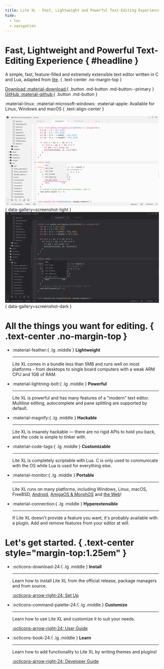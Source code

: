 ```yaml
---
title: Lite XL - Fast, Lightweight and Powerful Text-Editing Experience
hide:
  - toc
  - navigation
---
```


<style>
    /* hide the "view page source" and "edit page" buttons */
    .md-content__button, .md-source-file, .md-footer__inner.md-footer__inner {
        display: none;
    }
</style>

<div class="hero flex-center" markdown>
<div markdown>

# Fast, Lightweight and Powerful Text-Editing Experience { #headline }

A simple, fast, feature-filled and extremely extensible text editor
written in C and Lua, adapted from [lite].
{ .text-center .no-margin-top }

<div class="downloads" markdown>

[Download :material-download:](#lets-get-started){ .button .md-button .md-button--primary }
[GitHub :material-github:][github]{ .button .md-button }

</div>

<div class="footer" markdown>
<span markdown>
:material-linux: :material-microsoft-windows: :material-apple:
</span>
Available for Linux, Windows and macOS
{ .text-align-center }
</div>

</div>
</div>

![Lite XL with summer theme][summer]{ data-gallery=screenshot-light }
![Lite XL with default theme][default]{ data-gallery=screenshot-dark }

# All the things you want for editing. { .text-center .no-margin-top }

<div class="grid cards" markdown>

-   :material-feather:{ .lg .middle } **Lightweight**

    ---

    Lite XL comes in a bundle less than 5MB and runs well on most platforms -
    from desktops to single board computers with a weak ARM CPU
    and 1GB of RAM.

-   :material-lightning-bolt:{ .lg .middle } **Powerful**

    ---

    Lite XL is powerful and has many features of a "modern" text editor.
    Multiline editing, autocomplete and pane splitting are supported by default.

-   :material-magnify:{ .lg .middle } **Hackable**

    ---

    Lite XL is insanely hackable — there are no rigid APIs to hold you back,
    and the code is simple to tinker with.

</div>

<div class="grid cards" markdown>

-   :material-code-tags:{ .lg .middle } **Customizable**

    ---

    Lite XL is completely scriptable with Lua.
    C is only used to communicate with the OS while Lua is used for everything else.

-   :material-monitor:{ .lg .middle } **Portable**

    ---

    Lite XL runs on many platforms, including Windows, Linux, macOS,
    FreeBSD, [Android][android], [AmigaOS & MorphOS][amiga]
    and [the Web][wasm]!

-   :material-connection:{ .lg .middle } **Hyperextensible**

    ---

    If Lite XL doesn't provide a feature you want, it's probably available
    with a plugin. Add and remove features from your editor at will.

</div>

# Let's get started. { .text-center style="margin-top:1.25em" }

<div class="grid cards" markdown>

-   :octicons-download-24:{ .lg .middle } **Install**

    ---

    Learn how to install Lite XL from the official release,
    package managers and from source.

    [:octicons-arrow-right-24: Set Up][setup]

-   :octicons-command-palette-24:{ .lg .middle } **Customize**

    ---

    Learn how to use Lite XL and customize it to suit your needs.

    [:octicons-arrow-right-24: User Guide][user-guide]

-   :octicons-book-24:{ .lg .middle } **Learn**

    ---

    Learn how to add functionality to Lite XL by writing
    themes and plugins!

    [:octicons-arrow-right-24: Developer Guide][developer-guide]

</div>


[lite]:            https://github.com/rxi/lite
[github]:          https://github.com/lite-xl/lite-xl
[summer]:          ./assets/screenshots/theme-summer.png#only-light
[default]:         ./assets/screenshots/theme-default.png#only-dark
[android]:         https://github.com/adamharrison/lite-xl-android "Lite XL Android Port by Adam"
[amiga]:           https://git.walkero.gr/walkero/lite-xl "AmigaOS & MorphOS Port by Walkero"
[wasm]:            https://lite-xl.com/playground "Lite XL compiled into WebAssembly"
[setup]:           setup/getting-started.md
[user-guide]:      user-guide/introduction.md
[developer-guide]: developer-guide/index.md